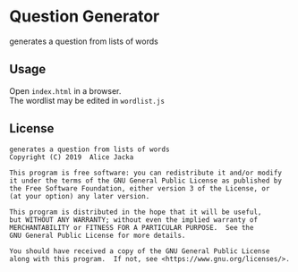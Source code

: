 # Question Generator

generates a question from lists of words

## Usage

Open `index.html` in a browser.  
The wordlist may be edited in `wordlist.js`

## License

    generates a question from lists of words
    Copyright (C) 2019  Alice Jacka

    This program is free software: you can redistribute it and/or modify
    it under the terms of the GNU General Public License as published by
    the Free Software Foundation, either version 3 of the License, or
    (at your option) any later version.

    This program is distributed in the hope that it will be useful,
    but WITHOUT ANY WARRANTY; without even the implied warranty of
    MERCHANTABILITY or FITNESS FOR A PARTICULAR PURPOSE.  See the
    GNU General Public License for more details.

    You should have received a copy of the GNU General Public License
    along with this program.  If not, see <https://www.gnu.org/licenses/>.
